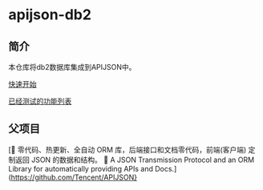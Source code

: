 # apijson-db2

## 简介

本仓库将db2数据库集成到APIJSON中。

[快速开始](https://github.com/andream7/apijson-db2/blob/master/doc/quickstart.md)

[已经测试的功能列表](https://github.com/andream7/apijson-db2/blob/master/doc/test.md)


## 父项目
[🚀 零代码、热更新、全自动 ORM 库，后端接口和文档零代码，前端(客户端) 定制返回 JSON 的数据和结构。 🚀 A JSON Transmission Protocol and an ORM Library for automatically providing APIs and Docs.](https://github.com/Tencent/APIJSON}
